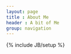 ```yaml
---
layout: page
title : About Me
header : A bit of Me
group: navigation
---
```

{% include JB/setup %}

